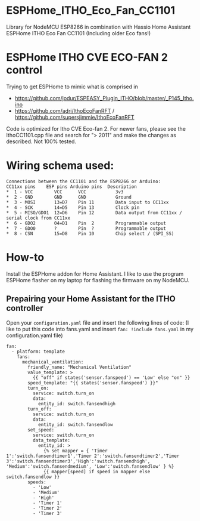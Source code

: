 # ESPHome_ITHO_Eco_Fan_CC1101
Library for NodeMCU ESP8266 in combination with Hassio Home Assistant ESPHome ITHO Eco Fan CC1101 (Including older Eco fans!)


# ESPHome ITHO CVE ECO-FAN 2 control
Trying to get ESPHome to mimic what is comprised in
 
 - https://github.com/jodur/ESPEASY_Plugin_ITHO/blob/master/_P145_Itho.ino
 - https://github.com/adri/IthoEcoFanRFT / https://github.com/supersjimmie/IthoEcoFanRFT
 
Code is optimized for Itho CVE Eco-fan 2. For newer fans, please see the IthoCC1101.cpp file and search for "> 2011" and make the changes as described. Not 100% tested.


# Wiring schema used:

```
Connections between the CC1101 and the ESP8266 or Arduino:
CC11xx pins    ESP pins Arduino pins  Description
*  1 - VCC        VCC      VCC           3v3
*  2 - GND        GND      GND           Ground
*  3 - MOSI       13=D7    Pin 11        Data input to CC11xx
*  4 - SCK        14=D5    Pin 13        Clock pin
*  5 - MISO/GDO1  12=D6    Pin 12        Data output from CC11xx / serial clock from CC11xx
*  6 - GDO2       04=D1    Pin  2        Programmable output
*  7 - GDO0       ?        Pin  ?        Programmable output
*  8 - CSN        15=D8    Pin 10        Chip select / (SPI_SS)
```


# How-to
Install the ESPHome addon for Home Assistant. I like to use the program ESPHome flasher on my laptop for flashing the firmware on my NodeMCU.

## Prepairing your Home Assistant for the ITHO controller
Open your `configuration.yaml` file and insert the following lines of code: (I like to put this code into fans.yaml and insert `fan: !include fans.yaml` in my configuration.yaml file)
```
fan:
  - platform: template
    fans:
      mechanical_ventilation:
        friendly_name: "Mechanical Ventilation"
        value_template: >
          {{ "off" if states('sensor.fanspeed') == 'Low' else "on" }}
        speed_template: "{{ states('sensor.fanspeed') }}"
        turn_on:
          service: switch.turn_on
          data:
            entity_id: switch.fansendhigh
        turn_off:
          service: switch.turn_on
          data:
            entity_id: switch.fansendlow
        set_speed:
          service: switch.turn_on
          data_template:
            entity_id: >
              {% set mapper = { 'Timer 1':'switch.fansendtimer1','Timer 2':'switch.fansendtimer2','Timer 3':'switch.fansendtimer3','High':'switch.fansendhigh', 'Medium':'switch.fansendmedium', 'Low':'switch.fansendlow' } %}
              {{ mapper[speed] if speed in mapper else switch.fansendlow }}
        speeds:
          - 'Low'
          - 'Medium'
          - 'High'
          - 'Timer 1'
          - 'Timer 2'
          - 'Timer 3'
```
